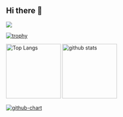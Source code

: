 ## Hi there 👋

<!--
**tazawa2002/tazawa2002** is a ✨ _special_ ✨ repository because its `README.md` (this file) appears on your GitHub profile.

Here are some ideas to get you started:

- 🔭 I’m currently working on ...
- 🌱 I’m currently learning ...
- 👯 I’m looking to collaborate on ...
- 🤔 I’m looking for help with ...
- 💬 Ask me about ...
- 📫 How to reach me: ...
- 😄 Pronouns: ...
- ⚡ Fun fact: ...
-->

![](https://github-profile-summary-cards.vercel.app/api/cards/profile-details?username=tazawa2002&theme=2077)

[![trophy](https://github-profile-trophy.vercel.app/?username=tazawa2002&theme=onedark)](https://github-profile-trophy.vercel.app/?username=tazawa2002&theme=tokyonight)

<img alt="Top Langs" height="150px" src="https://github-readme-stats.vercel.app/api/top-langs/?username=tazawa2002&layout=compact&count_private=true&show_icons=true&theme=tokyonight" />

<img alt="github stats" height="150px" src="https://github-readme-stats.vercel.app/api?username=tazawa2002&count_private=true&show_icons=true&show_icons=true&theme=tokyonight" />

[![github-chart](https://github-chart.vercel.app/api?user=tazawa2002)](https://github.com/tazawa2002/github-chart)
